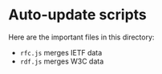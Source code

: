 # Auto-update scripts

Here are the important files in this directory:

* `rfc.js` merges IETF data
* `rdf.js` merges W3C data
